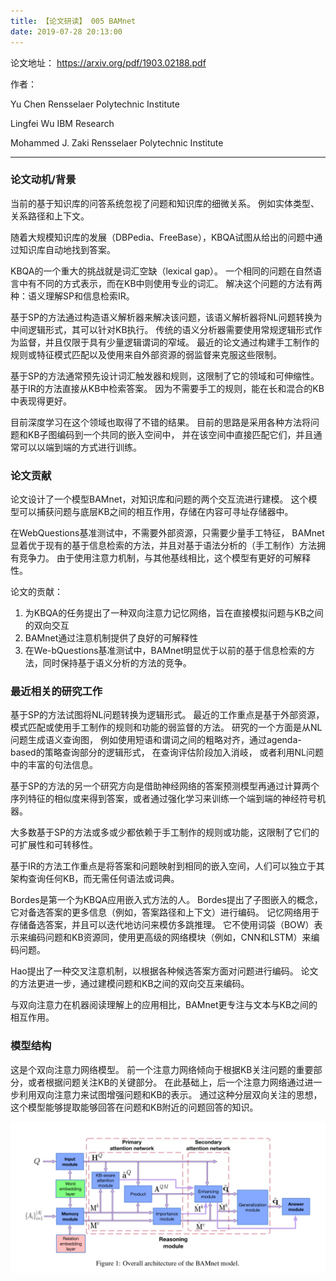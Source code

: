 ```yaml
---
title: 【论文研读】 005 BAMnet
date: 2019-07-28 20:13:00
---
```


论文地址：
https://arxiv.org/pdf/1903.02188.pdf

作者：

Yu Chen
Rensselaer Polytechnic Institute

Lingfei Wu
IBM Research

Mohammed J. Zaki
Rensselaer Polytechnic Institute


---
### 论文动机/背景

当前的基于知识库的问答系统忽视了问题和知识库的细微关系。
例如实体类型、关系路径和上下文。


随着大规模知识库的发展（DBPedia、FreeBase），KBQA试图从给出的问题中通过知识库自动地找到答案。


KBQA的一个重大的挑战就是词汇空缺（lexical gap）。
一个相同的问题在自然语言中有不同的方式表示，而在KB中则使用专业的词汇。
解决这个问题的方法有两种：语义理解SP和信息检索IR。

基于SP的方法通过构造语义解析器来解决该问题，该语义解析器将NL问题转换为中间逻辑形式，其可以针对KB执行。
传统的语义分析器需要使用常规逻辑形式作为监督，并且仅限于具有少量逻辑谓词的窄域。
最近的论文通过构建手工制作的规则或特征模式匹配以及使用来自外部资源的弱监督来克服这些限制。

基于SP的方法通常预先设计词汇触发器和规则，这限制了它的领域和可伸缩性。
基于IR的方法直接从KB中检索答案。
因为不需要手工的规则，能在长和混合的KB中表现得更好。


目前深度学习在这个领域也取得了不错的结果。
目前的思路是采用各种方法将问题和KB子图编码到一个共同的嵌入空间中，
并在该空间中直接匹配它们，并且通常可以以端到端的方式进行训练。

### 论文贡献

论文设计了一个模型BAMnet，对知识库和问题的两个交互流进行建模。
这个模型可以捕获问题与底层KB之间的相互作用，存储在内容可寻址存储器中。


在WebQuestions基准测试中，不需要外部资源，只需要少量手工特征，
BAMnet显着优于现有的基于信息检索的方法，并且对基于语法分析的（手工制作）方法拥有竞争力。
由于使用注意力机制，与其他基线相比，这个模型有更好的可解释性。


论文的贡献：
1. 为KBQA的任务提出了一种双向注意力记忆网络，旨在直接模拟问题与KB之间的双向交互
2. BAMnet通过注意机制提供了良好的可解释性
3. 在We-bQuestions基准测试中，BAMnet明显优于以前的基于信息检索的方法，同时保持基于语义分析的方法的竞争。


### 最近相关的研究工作

基于SP的方法试图将NL问题转换为逻辑形式。
最近的工作重点是基于外部资源，模式匹配或使用手工制作的规则和功能的弱监督的方法。
研究的一个方面是从NL问题生成语义查询图，
例如使用短语和谓词之间的粗略对齐，通过agenda-based的策略查询部分的逻辑形式，
在查询评估阶段加入消岐，
或者利用NL问题中的丰富的句法信息。

基于SP的方法的另一个研究方向是借助神经网络的答案预测模型再通过计算两个序列特征的相似度来得到答案，或者通过强化学习来训练一个端到端的神经符号机器。

大多数基于SP的方法或多或少都依赖于手工制作的规则或功能，这限制了它们的可扩展性和可转移性。


基于IR的方法工作重点是将答案和问题映射到相同的嵌入空间，人们可以独立于其架构查询任何KB，而无需任何语法或词典。

Bordes是第一个为KBQA应用嵌入式方法的人。
Bordes提出了子图嵌入的概念，它对备选答案的更多信息（例如，答案路径和上下文）进行编码。
记忆网络用于存储备选答案，并且可以迭代地访问来模仿多跳推理。
它不使用词袋（BOW）表示来编码问题和KB资源同，使用更高级的网络模块（例如，CNN和LSTM）来编码问题。

Hao提出了一种交叉注意机制，以根据各种候选答案方面对问题进行编码。
论文的方法更进一步，通过建模问题和KB之间的双向交互来编码。


与双向注意力在机器阅读理解上的应用相比，BAMnet更专注与文本与KB之间的相互作用。


### 模型结构

这是个双向注意力网络模型。
前一个注意力网络倾向于根据KB关注问题的重要部分，或者根据问题关注KB的关键部分。
在此基础上，后一个注意力网络通过进一步利用双向注意力来试图增强问题和KB的表示。
通过这种分层双向关注的思想，这个模型能够提取能够回答在问题和KB附近的问题回答的知识。

![ml-05-01](/images/DL-images/paper-005-01.jpg)
